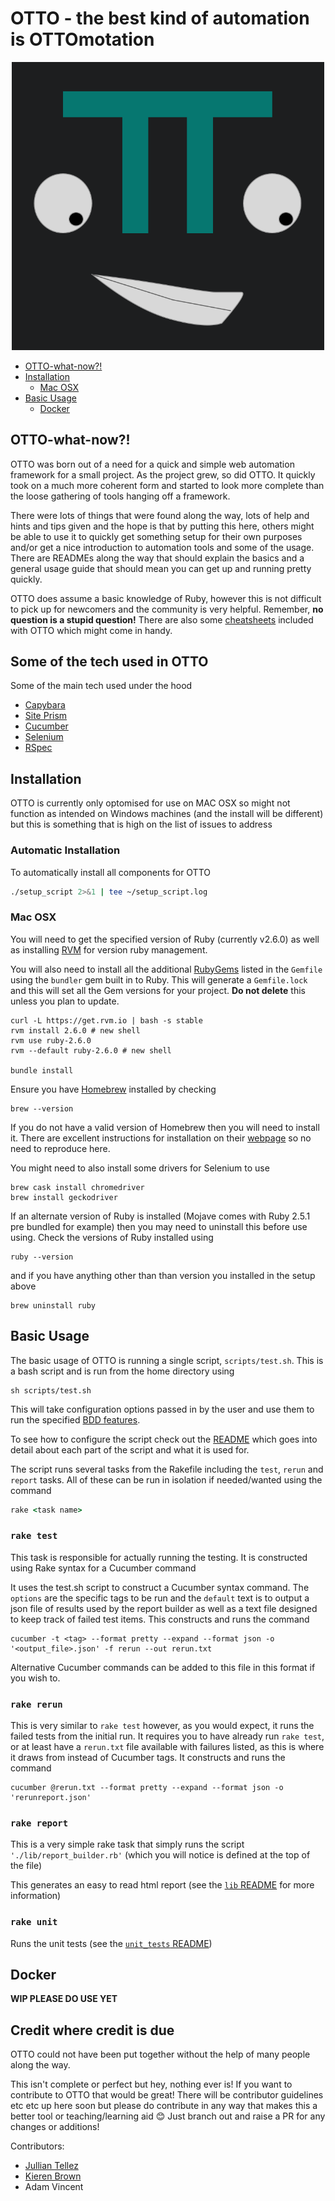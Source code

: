 # **OTTO** - the best kind of automation is OTTOmotation

<p align="center">
  <img src="./assets/crude_otto.png" alt="crude OTTO" width="500"/>
</p>

- [OTTO-what-now?!](#otto-what-now?!)
- [Installation](#installation)
    - [Mac OSX](#mac-osx)
- [Basic Usage](#basic-usage)
    - [Docker](#docker)


## **OTTO-what-now?!**
OTTO was born out of a need for a quick and simple web automation framework for a small project. As the project grew, so did OTTO. It quickly took on a much more coherent form and started to look more complete than the loose gathering of tools hanging off a framework.

There were lots of things that were found along the way, lots of help and hints and tips given and the hope is that by putting this here, others might be able to use it to quickly get something setup for their own purposes and/or get a nice introduction to automation tools and some of the usage. There are READMEs along the way that should explain the basics and a general usage guide that should mean you can get up and running pretty quickly.

OTTO does assume a basic knowledge of Ruby, however this is not difficult to pick up for newcomers and the community is very helpful. Remember, **no question is a stupid question!** There are also some [cheatsheets](docs/cheatsheets) included with OTTO which might come in handy.

## **Some of the tech used in OTTO**

Some of the main tech used under the hood

 * [Capybara](https://github.com/teamcapybara/capybara)
 * [Site Prism](https://github.com/natritmeyer/site_prism) 
 * [Cucumber](https://github.com/cucumber)
 * [Selenium](https://www.seleniumhq.org/)
 * [RSpec](https://rspec.info/)


## **Installation**
OTTO is currently only optomised for use on MAC OSX so might not function as intended on Windows machines (and the install will be different) but this is something that is high on the list of issues to address

### **Automatic Installation**

To automatically install all components for OTTO

```bash
./setup_script 2>&1 | tee ~/setup_script.log
```

### **Mac OSX**
You will need to get the specified version of Ruby (currently v2.6.0) as well as installing [RVM](https://rvm.io/rvm/about) for version ruby management.

You will also need to install all the additional [RubyGems](https://guides.rubygems.org/) listed in the `Gemfile` using the `bundler` gem built in to Ruby. This will generate a `Gemfile.lock` and this will set all the Gem versions for your project. **Do not delete** this unless you plan to update.
```
curl -L https://get.rvm.io | bash -s stable
rvm install 2.6.0 # new shell
rvm use ruby-2.6.0
rvm --default ruby-2.6.0 # new shell

bundle install
```
Ensure you have [Homebrew](https://brew.sh/) installed by checking
```
brew --version
```

If you do not have a valid version of Homebrew then you will need to install it. There are excellent instructions for installation on their [webpage](https://brew.sh/) so no need to reproduce here.

You might need to also install some drivers for Selenium to use

```
brew cask install chromedriver
brew install geckodriver
```

If an alternate version of Ruby is installed (Mojave comes with Ruby 2.5.1 pre bundled for example) then you may need to uninstall this before use using. Check the versions of Ruby installed using

```
ruby --version
```
and if you have anything other than than version you installed in the setup above
```
brew uninstall ruby
```

## **Basic Usage**

The basic usage of OTTO is running a single script, `scripts/test.sh`. This is a bash script and is run from the home directory using
```
sh scripts/test.sh
```
This will take configuration options passed in by the user and use them to run the specified [BDD features](features/README.md). 

To see how to configure the script check out the [README](scripts/README.md) which goes into detail about each part of the script and what it is used for.

The script runs several tasks from the Rakefile including the `test`, `rerun` and `report` tasks. All of these can be run in isolation if needed/wanted using the command

```ruby
rake <task name>
```

### `rake test`
This task is responsible for actually running the testing. It is constructed using Rake syntax for a Cucumber command

It uses the test.sh script to construct a Cucumber syntax command. The `options` are the specific tags to be run and the `default` text is to output a json file of results used by the report builder as well as a text file designed to keep track of failed test items. This constructs and runs the command

```gherkin
cucumber -t <tag> --format pretty --expand --format json -o '<output_file>.json' -f rerun --out rerun.txt
```
Alternative Cucumber commands can be added to this file in this format if you wish to.

### `rake rerun`
This is very similar to `rake test` however, as you would expect, it runs the failed tests from the initial run. It requires you to have already run `rake test`, or at least have a `rerun.txt` file available with failures listed, as this is where it draws from instead of Cucumber tags. It constructs and runs the command

```gherkin
cucumber @rerun.txt --format pretty --expand --format json -o 'rerunreport.json'
```

### `rake report`
This is a very simple rake task that simply runs the script `'./lib/report_builder.rb'` (which you will notice is defined at the top of the file)

This generates an easy to read html report (see the [`lib` README](lib/README.md) for more information)

### `rake unit`
Runs the unit tests (see the [`unit_tests` README](unit_tests/README.md))

## **Docker**

**WIP PLEASE DO USE YET**



## **Credit where credit is due**

OTTO could not have been put together without the help of many people along the way. 

This isn't complete or perfect but hey, nothing ever is! If you want to contribute to OTTO that would be great! There will be contributor guidelines etc etc up here soon but please do contribute in any way that makes this a better tool or teaching/learning aid :blush: Just branch out and raise a PR for any changes or additions!

Contributors:

* [Jullian Tellez](https://github.com/juliantellez)
* [Kieren Brown](https://github.com/kj-brown)
* Adam Vincent
